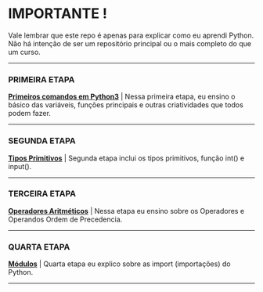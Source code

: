 # IMPORTANTE ! 
Vale lembrar que este repo é apenas para explicar como eu aprendi Python. Não há intenção de ser um repositório principal ou o mais completo do que um curso.
<hr>

### PRIMEIRA ETAPA
**[Primeiros comandos em Python3](./1-%20Primeiros%20comandos%20em%20Python3.md)**
| Nessa primeira etapa, eu ensino o básico das variáveis, funções principais e outras criatividades que todos podem fazer.
<hr>

### SEGUNDA ETAPA
**[Tipos Primitivos](./2-%20Tipos%20Primitivos.md)**
| Segunda etapa inclui os tipos primitivos, função int() e input().
<hr>

### TERCEIRA ETAPA
**[Operadores Aritméticos](./3-%20Operadores%20Aritméticos.md)**
| Nessa etapa eu ensino sobre os Operadores e Operandos Ordem de Precedencia.
<hr>

### QUARTA ETAPA
**[Módulos](./4-%20Utilizando%20Módulos.md)**
| Quarta etapa eu explico sobre as import (importações) do Python.
<hr>